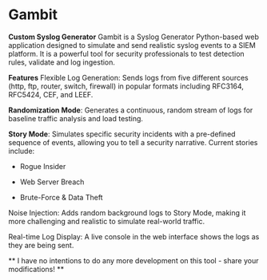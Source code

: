 # Gambit

**Custom Syslog Generator**
Gambit is a Syslog Generator Python-based web application designed to simulate and send realistic syslog events to a SIEM platform. It is a powerful tool for security professionals to test detection rules, validate and log ingestion. 

**Features**
Flexible Log Generation: Sends logs from five different sources (http, ftp, router, switch, firewall) in popular formats including RFC3164, RFC5424, CEF, and LEEF.

**Randomization Mode**: Generates a continuous, random stream of logs for baseline traffic analysis and load testing.

**Story Mode**: Simulates specific security incidents with a pre-defined sequence of events, allowing you to tell a security narrative. Current stories include:

  - Rogue Insider
  
  - Web Server Breach
  
  - Brute-Force & Data Theft

Noise Injection: Adds random background logs to Story Mode, making it more challenging and realistic to simulate real-world traffic.

Real-time Log Display: A live console in the web interface shows the logs as they are being sent.

** I have no intentions to do any more development on this tool - share your modifications! **
